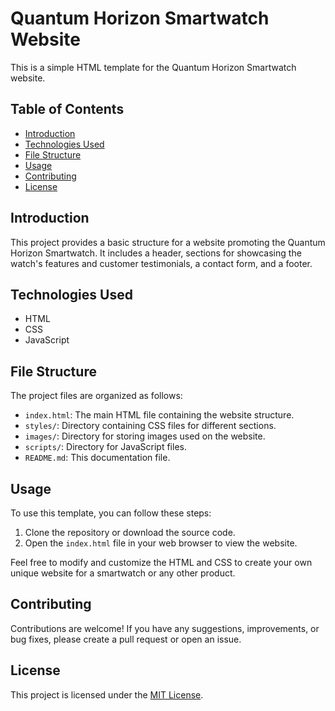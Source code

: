 # Quantum Horizon Smartwatch Website

This is a simple HTML template for the Quantum Horizon Smartwatch website.

## Table of Contents
- [Introduction](#introduction)
- [Technologies Used](#technologies-used)
- [File Structure](#file-structure)
- [Usage](#usage)
- [Contributing](#contributing)
- [License](#license)

## Introduction

This project provides a basic structure for a website promoting the Quantum Horizon Smartwatch. It includes a header, sections for showcasing the watch's features and customer testimonials, a contact form, and a footer.

## Technologies Used

- HTML
- CSS
- JavaScript

## File Structure

The project files are organized as follows:

- `index.html`: The main HTML file containing the website structure.
- `styles/`: Directory containing CSS files for different sections.
- `images/`: Directory for storing images used on the website.
- `scripts/`: Directory for JavaScript files.
- `README.md`: This documentation file.

## Usage

To use this template, you can follow these steps:

1. Clone the repository or download the source code.
2. Open the `index.html` file in your web browser to view the website.

Feel free to modify and customize the HTML and CSS to create your own unique website for a smartwatch or any other product.

## Contributing

Contributions are welcome! If you have any suggestions, improvements, or bug fixes, please create a pull request or open an issue.

## License

This project is licensed under the [MIT License](LICENSE).
